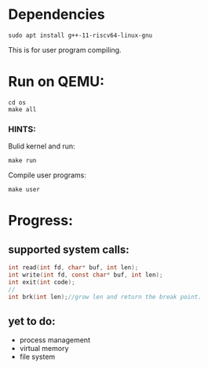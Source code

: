 # Dependencies
	sudo apt install g++-11-riscv64-linux-gnu
This is for user program compiling.
# Run on QEMU:
	cd os
	make all

### HINTS:
Bulid kernel and run:

	make run
Compile user programs:

	make user

# Progress:
## supported system calls:
``` C
int read(int fd, char* buf, int len);
int write(int fd, const char* buf, int len);
int exit(int code);
//
int brk(int len);//grow len and return the break point.
```
## yet to do:
- process management
- virtual memory
- file system